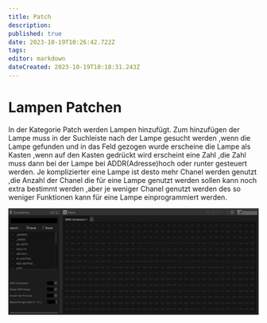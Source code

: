 ```yaml
---
title: Patch
description: 
published: true
date: 2023-10-19T10:26:42.722Z
tags: 
editor: markdown
dateCreated: 2023-10-19T10:18:31.243Z
---
```


# Lampen Patchen
In der Kategorie Patch werden Lampen hinzufügt.
Zum hinzufügen der Lampe muss in der Suchleiste nach der Lampe gesucht werden ,wenn die Lampe gefunden und in das Feld gezogen wurde erscheine die Lampe als Kasten ,wenn auf den Kasten gedrückt wird erscheint eine Zahl ,die Zahl muss dann bei der Lampe bei ADDR(Adresse)hoch oder runter gesteuert werden.
Je komplizierter eine Lampe ist desto mehr Chanel werden genutzt ,die Anzahl der Chanel die für eine Lampe genutzt werden sollen kann noch extra bestimmt werden ,aber je weniger Chanel genutzt werden des so weniger Funktionen kann für eine Lampe einprogrammiert werden.

![img_2077.jpeg](/bilder/img_2077.jpeg)


